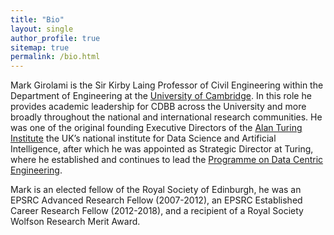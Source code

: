 ```yaml
---
title: "Bio"
layout: single
author_profile: true
sitemap: true
permalink: /bio.html
---
```


Mark Girolami is the Sir Kirby Laing Professor of Civil Engineering within the Department of Engineering at the [University of Cambridge](https://www.cam.ac.uk). In this role he provides academic leadership for CDBB across the University and more broadly throughout the national and international research communities. He was one of the original founding Executive Directors of the [Alan Turing Institute](https://www.turing.ac.uk) the UK’s national institute for Data Science and Artificial Intelligence, after which he was appointed as Strategic Director at Turing, where he established and continues to lead the [Programme on Data Centric Engineering](https://www.turing.ac.uk/research/research-programmes/data-centric-engineering).

Mark is an elected fellow of the Royal Society of Edinburgh, he was an EPSRC Advanced Research Fellow (2007-2012), an EPSRC Established Career Research Fellow (2012-2018), and a recipient of a Royal Society Wolfson Research Merit Award.